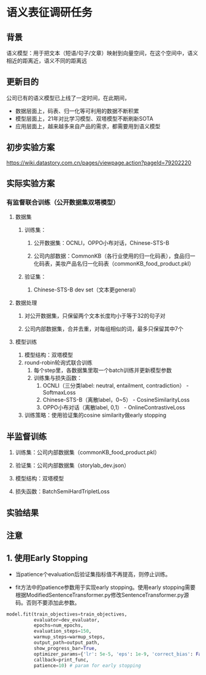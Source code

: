# 语义表征调研任务

## 背景

语义模型：用于把文本（短语/句子/文章）映射到向量空间，在这个空间中，语义相近的距离近，语义不同的距离远

## 更新目的

公司已有的语义模型已上线了一定时间，在此期间，

- 数据层面上，码表、归一化等可利用的数据不断积累
- 模型层面上，21年对比学习模型、双塔模型不断刷新SOTA
- 应用层面上，越来越多来自产品的需求，都需要用到语义模型

## 初步实验方案

https://wiki.datastory.com.cn/pages/viewpage.action?pageId=79202220

## 实际实验方案

### 有监督联合训练（公开数据集双塔模型）

1. 数据集
   
   1. 训练集：
      
      1. 公开数据集：OCNLI，OPPO小布对话，Chinese-STS-B
      
      2. 公司内部数据：CommonKB（各行业使用的归一化码表），食品归一化码表，美妆产品名归一化码表（commonKB_food_product.pkl）
   
   2. 验证集：
      
      1. Chinese-STS-B dev set（文本更general）

2. 数据处理
   
   1. 对公开数据集，只保留两个文本长度均小于等于32的句子对
   
   2. 公司内部数据集，合并去重，对每组相似的词，最多只保留其中7个

3. 模型训练
   
   1. 模型结构：双塔模型
   2. round-robin轮询式联合训练
      1. 每个step里，各数据集里取一个batch训练并更新模型参数
      2. 训练集与损失函数：
         1. OCNLI（三分类label: neutral, entailment, contradiction） -  SoftmaxLoss
         2. Chinese-STS-B（离散label，0~5） - CosineSimilarityLoss
         3. OPPO小布对话（离散label, 0,1） -  OnlineContrastiveLoss
   3. 训练策略：使用验证集的cosine similarity做early stopping

## 半监督训练

1. 训练集：公司内部数据集（commonKB_food_product.pkl）

2. 验证集：公司内部数据集（storylab_dev.json）

3. 模型结构：双塔模型

4. 损失函数：BatchSemiHardTripletLoss

## 实验结果





## 注意

## 1. 使用Early Stopping

- 当patience个evaluation后验证集指标值不再提高，则停止训练。

- fit方法中的patience参数用于实现early stopping。使用early stopping需要根据ModifiedSentenceTransformer.py修改SentenceTransformer.py源码。否则不要添加此参数。

```python
model.fit(train_objectives=train_objectives,
          evaluator=dev_evaluator,
          epochs=num_epochs,
          evaluation_steps=150,
          warmup_steps=warmup_steps,
          output_path=output_path,
          show_progress_bar=True,
          optimizer_params={'lr': 5e-5, 'eps': 1e-9, 'correct_bias': False},
          callback=print_func,
          patience=10) # param for early stopping
```


